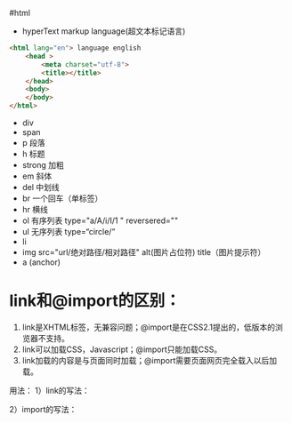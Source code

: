 #html
* hyperText markup language(超文本标记语言)  
```html
<html lang="en"> language english
    <head >
        <meta charset="utf-8">
        <title></title>
    </head>
    <body>
    </body>
</html>
```
* div 
* span 
* p 段落
* h 标题
* strong 加粗
* em 斜体
* del 中划线
* br 一个回车（单标签）
* hr 横线
* ol 有序列表 type="a/A/i/I/1 " reversered="" 
* ul 无序列表 type=“circle/”
* li 
* img src="url/绝对路径/相对路径" alt(图片占位符) title（图片提示符）
* a (anchor) 

# link和@import的区别：
1. link是XHTML标签，无兼容问题；@import是在CSS2.1提出的，低版本的浏览器不支持。
2. link可以加载CSS，Javascript；@import只能加载CSS。
3. link加载的内容是与页面同时加载；@import需要页面网页完全载入以后加载。

用法：
1）link的写法：
<link rel="stylesheet" href="index.css">
2）import的写法：
<style type=”text/css”>
    @import url（“index.css”）；
</style>